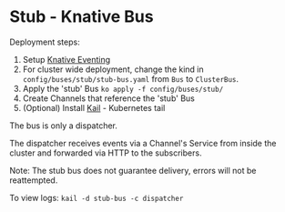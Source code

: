 # Stub - Knative Bus

Deployment steps:
1. Setup [Knative Eventing](../../../DEVELOPMENT.md)
1. For cluster wide deployment, change the kind in `config/buses/stub/stub-bus.yaml` from `Bus` to `ClusterBus`.
1. Apply the 'stub' Bus `ko apply -f config/buses/stub/`
1. Create Channels that reference the 'stub' Bus
1. (Optional) Install [Kail](https://github.com/boz/kail) - Kubernetes tail

The bus is only a dispatcher.

The dispatcher receives events via a Channel's Service from inside the cluster and forwarded via HTTP to the subscribers.

Note: The stub bus does not guarantee delivery, errors will not be reattempted.

To view logs: `kail -d stub-bus -c dispatcher`
